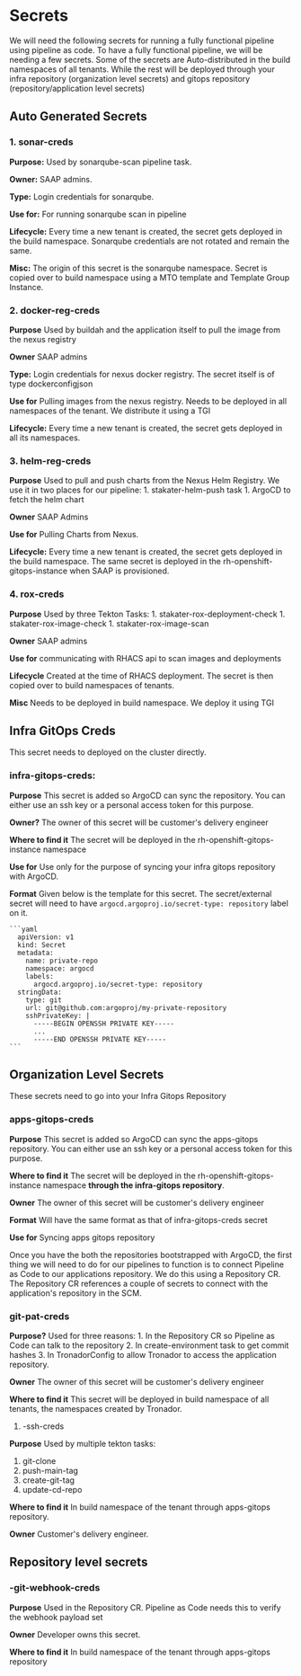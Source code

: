 # Secrets

We will need the following secrets for running a fully functional pipeline using pipeline as code.
To have a fully functional pipeline, we will be needing a few secrets. Some of the secrets are Auto-distributed in the build namespaces of all tenants. While the rest will be deployed through your infra repository (organization level secrets) and gitops repository (repository/application level secrets)

## Auto Generated Secrets

### 1. sonar-creds

**Purpose:** Used by sonarqube-scan pipeline task.

**Owner:** SAAP admins.

**Type:** Login credentials for sonarqube. 

**Use for:** For running sonarqube scan in pipeline

**Lifecycle:** Every time a new tenant is created, the secret gets deployed in the build namespace. Sonarqube credentials are not rotated and remain the same.

**Misc:** The origin of this secret is the sonarqube namespace. Secret is copied over to build namespace using a MTO template and Template Group Instance.

### 2. docker-reg-creds

**Purpose** Used by buildah and the application itself to pull the image from the nexus registry

**Owner** SAAP admins

**Type:** Login credentials for nexus docker registry. The secret itself is of type dockerconfigjson

**Use for** Pulling images from the nexus registry. Needs to be deployed in all namespaces of the tenant. We distribute it using a TGI

**Lifecycle:** Every time a new tenant is created, the secret gets deployed in all its namespaces.

### 3. helm-reg-creds

**Purpose** Used to pull and push charts from the Nexus Helm Registry. We use it in two places for our pipeline:
    1. stakater-helm-push task
    1. ArgoCD to fetch the helm chart

**Owner** SAAP Admins

**Use for** Pulling Charts from Nexus.

**Lifecycle:** Every time a new tenant is created, the secret gets deployed in the build namespace. The same secret is deployed in the rh-openshift-gitops-instance when SAAP is provisioned.

### 4. rox-creds

**Purpose** Used by three Tekton Tasks:
     1. stakater-rox-deployment-check
     1. stakater-rox-image-check
     1. stakater-rox-image-scan

**Owner** SAAP admins

**Use for** communicating with RHACS api to scan images and deployments

**Lifecycle** Created at the time of RHACS deployment. The secret is then copied over to build namespaces of tenants.

**Misc** Needs to be deployed in build namespace. We deploy it using TGI

## Infra GitOps Creds

This secret needs to deployed on the cluster directly.

### infra-gitops-creds:
**Purpose** This secret is added so ArgoCD can sync the repository. You can either use an ssh key or a personal access token for this purpose.

**Owner?** The owner of this secret will be customer's delivery engineer

**Where to find it** The secret will be deployed in the rh-openshift-gitops-instance namespace

**Use for** Use only for the purpose of syncing your infra gitops repository with ArgoCD.

**Format** Given below is the template for this secret. The secret/external secret will need to have `argocd.argoproj.io/secret-type: repository` label on it. 
    
    ```yaml
      apiVersion: v1
      kind: Secret
      metadata:
        name: private-repo
        namespace: argocd
        labels:
          argocd.argoproj.io/secret-type: repository
      stringData:
        type: git
        url: git@github.com:argoproj/my-private-repository
        sshPrivateKey: |
          -----BEGIN OPENSSH PRIVATE KEY-----
          ...
          -----END OPENSSH PRIVATE KEY-----
    ```      
## Organization Level Secrets

These secrets need to go into your Infra Gitops Repository

### apps-gitops-creds

**Purpose** This secret is added so ArgoCD can sync the apps-gitops repository. You can either use an ssh key or a personal access token for this purpose.

**Where to find it** The secret will be deployed in the rh-openshift-gitops-instance namespace **through the infra-gitops repository**.

**Owner** The owner of this secret will be customer's delivery engineer

**Format** Will have the same format as that of infra-gitops-creds secret

**Use for** Syncing apps gitops repository

Once you have the both the repositories bootstrapped with ArgoCD, the first thing we will need to do for our pipelines to function is to connect Pipeline as Code to our applications repository. We do this using a Repository CR. The Repository CR references a couple of secrets to connect with the application's repository in the SCM. 
### git-pat-creds

**Purpose?** Used for three reasons:
    1. In the Repository CR so Pipeline as Code can talk to the repository
    2. In create-environment task to get commit hashes
    3. In TronadorConfig to allow Tronador to access the application repository.

**Owner** The owner of this secret will be customer's delivery engineer

**Where to find it** This secret will be deployed in build namespace of all tenants, the namespaces created by Tronador. 

1. <app-name>-ssh-creds

**Purpose** Used by multiple tekton tasks:
   1. git-clone
   1. push-main-tag
   1. create-git-tag
   1. update-cd-repo

**Where to find it** In build namespace of the tenant through apps-gitops repository.

**Owner** Customer's delivery engineer.

## Repository level secrets
### <app-name>-git-webhook-creds

**Purpose** Used in the Repository CR. Pipeline as Code needs this to verify the webhook payload set

**Owner** Developer owns this secret.

**Where to find it** In build namespace of the tenant through apps-gitops repository
